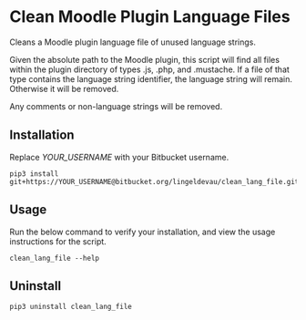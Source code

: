 # Clean Moodle Plugin Language Files  
Cleans a Moodle plugin language file of unused language strings.  

Given the absolute path to the Moodle plugin, this script will find all files within the plugin directory
of types .js, .php, and .mustache. If a file of that type contains the language string identifier, the 
language string will remain. Otherwise it will be removed.  

Any comments or non-language strings will be removed.  

## Installation  
Replace *YOUR_USERNAME* with your Bitbucket username.  
```
pip3 install git+https://YOUR_USERNAME@bitbucket.org/lingeldevau/clean_lang_file.git
```

## Usage  
Run the below command to verify your installation, and view the usage instructions for the script.  
```
clean_lang_file --help
```

## Uninstall
```
pip3 uninstall clean_lang_file
```